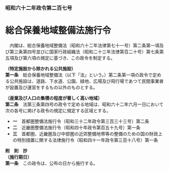 ### 昭和六十二年政令第二百七号  
# 総合保養地域整備法施行令  
　内閣は、総合保養地域整備法（昭和六十二年法律第七十一号）第二条第一項及び第三条第四号並びに国家行政組織法（昭和二十三年法律第百二十号）第七条第五項及び第六項の規定に基づき、この政令を制定する。  
  
**（特定施設から除かれる公共施設）**  
**第一条**　総合保養地域整備法（以下「法」という。）第二条第一項の政令で定める公共施設は、道路、下水道、公園、緑地、広場及び飛行場であつて民間事業者が設置及び運営をするもの以外のものとする。  
  
**（産業及び人口の集積の程度が著しく高い地域）**  
**第二条**　法第三条第四号の政令で定める地域は、昭和六十二年六月一日において次の各号に掲げる政令の規定に規定する区域とする。  
* **一**　首都圏整備法施行令（昭和三十二年政令第三百三十三号）第二条  
* **二**　近畿圏整備法施行令（昭和四十年政令第百五十九号）第一条  
* **三**　首都圏、近畿圏及び中部圏の近郊整備地帯等の整備のための国の財政上の特別措置に関する法律施行令（昭和四十一年政令第三百十八号）第一条  
  
**附　則　抄**  
**（施行期日）**  
**第一条**　この政令は、公布の日から施行する。  
  
